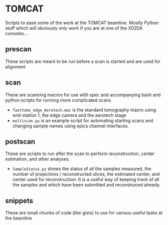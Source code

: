 # TOMCAT

Scripts to ease some of the work at the TOMCAT beamline.
Mostly Python stuff which will obviously only work if you are at one of the
X02DA consoles...

## prescan 
These scripts are meant to be run before a scan is started and are used for alignment

## scan
These are scanning macros for use with spec and accompanying bash and python scripts for running more complicated scans

- ```fasttomo_edge_Aerotech.mac``` 
is the standard tomography macro using end-station 1, the edge camera and the aerotech stage
- ```multiscan.py``` 
is an example script for automating starting scans and changing sample names using epics channel interfaces. 

## postscan
These are scripts to run after the scan to perform reconstruction, center estimation, and other analyses.

- ```SampleStatus.py``` 
shows the status of all the samples measured, the number of projections / reconstructed slices, the estimated center, and center used for reconstruction. 
It is a useful way of keeping track of all the samples and which have been submitted and reconstruced already. 

## snippets
These are small chunks of code (like gists) to use for various useful tasks at the beamline